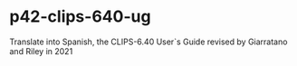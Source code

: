 # p42-clips-640-ug
Translate into Spanish, the CLIPS-6.40 User`s Guide revised by Giarratano and Riley in 2021
